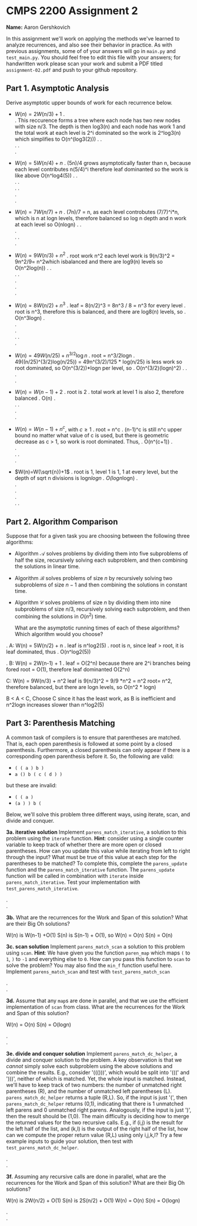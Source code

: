 # CMPS 2200 Assignment 2

**Name:** Aaron Gershkovich

In this assignment we'll work on applying the methods we've learned to analyze recurrences, and also see their behavior
in practice. As with previous
assignments, some of of your answers will go in `main.py` and `test_main.py`. You
should feel free to edit this file with your answers; for handwritten
work please scan your work and submit a PDF titled `assignment-02.pdf`
and push to your github repository.


## Part 1. Asymptotic Analysis

Derive asymptotic upper bounds of work for each recurrence below.

* $W(n)=2W(n/3)+1$
.  
.  This reccurence forms a tree where each node has two new nodes with size n/3. The depth is then log3(n) and each node has work 1 and the total work at each level is 2^i
dominated so the work is 2^log3(n) which simplifies to O(n^(log3(2)))
. 
.  
. 
.  
. 
 
* $W(n)=5W(n/4)+n$
.  (5n)/4 grows asymptotically faster than n, because each level contributes n(5/4)^i therefore leaf dominanted
so the work is like above O(n^log4(5))
.
.  
. 
.  
. 
.  
.  
. 

* $W(n)=7W(n/7)+n$
.  (7n)/7 = n, as each level controbutes (7/7)^i*n, which is n at logn levels, therefore balanced so log n depth and n work at each level so O(nlogn) 
. 
.  
.  
. 
.  
.

* $W(n)=9W(n/3)+n^2$
.  root work n^2 each level work is 9(n/3)^2 = 9n^2/9= n^2which isbalanced and there are log9(n) levels so O(n^2log(n))
. 
.  
. 
.  
.  
.  
.

* $W(n)=8W(n/2)+n^3$
.  leaf = 8(n/2)^3 = 8n^3 / 8 = n^3 for every level
.  root is n^3, therefore this is balanced, and there are log8(n) levels, so
.  O(n^3logn)
.  
.  
.  
. 
.  
. 


* $W(n)=49W(n/25)+n^{3/2}\log n$
.  root = n^3/2logn 
. 49((n/25)^(3/2)log(n/25)) = 49n^(3/2)/125 * log(n/25) is less work so root dominated, so O(n^(3/2))*logn per level, so
.  O(n^(3/2)(logn)^2)
. 
.  
.  
.  

* $W(n)=W(n-1)+2$
.  root is 2
.  total work at level 1 is also 2, therefore balanced 
. O(n)
.  
. 
.  
.  
.  

* $W(n)= W(n-1)+n^c$, with $c\geq 1$
.  root = n^c
.  (n-1)^c is still n^c upper bound no matter what value of c is used, but there is geometric decrease as c > 1, so work is root dominated. Thus, 
.  O(n^(c+1)) 
.  
.  
. 
.  
. 

* $W(n)=W(\sqrt{n})+1$
. root  is 1, level 1 is 1, 1 at every level, but the depth of sqrt n divisions is logn*logn
.  O(logn*logn)
.  
.  
.  
.  
. 
. 


## Part 2. Algorithm Comparison

Suppose that for a given task you are choosing between the following three algorithms:

  * Algorithm $\mathcal{A}$ solves problems by dividing them into
      five subproblems of half the size, recursively solving each
      subproblem, and then combining the solutions in linear time.
    
  * Algorithm $\mathcal{B}$ solves problems of size $n$ by
      recursively solving two subproblems of size $n-1$ and then
      combining the solutions in constant time.
    
  * Algorithm $\mathcal{C}$ solves problems of size $n$ by dividing
      them into nine subproblems of size $n/3$, recursively solving
      each subproblem, and then combining the solutions in $O(n^2)$
      time.

    What are the asymptotic running times of each of these algorithms?
    Which algorithm would you choose?


.  A: W(n) = 5W(n/2) + n
.  leaf is n^log2(5)
.  root is n, since leaf > root, it is leaf dominated, thus
.  O(n^log2(5))

. B: W(n) = 2W(n-1) + 1
. leaf = O(2^n) because there are 2^i branches being fored
  root = O(1), therefore leaf dominanted
  O(2^n)

  C: W(n) = 9W(n/3) + n^2
  leaf is  9(n/3)^2 = 9/9 *n^2 = n^2
  root= n^2, therefore balanced, but there are logn levels, so 
  O(n^2 * logn)

B < A < C, Choose C since it has the least work, as B is inefficient and n^2logn increases slower than n^log2(5)
  

## Part 3: Parenthesis Matching

A common task of compilers is to ensure that parentheses are matched. That is, each open parenthesis is followed at some point by a closed parenthesis. Furthermore, a closed parenthesis can only appear if there is a corresponding open parenthesis before it. So, the following are valid:

- `( ( a ) b )`
- `a () b ( c ( d ) )`

but these are invalid:

- `( ( a )`
- `(a ) ) b (`

Below, we'll solve this problem three different ways, using iterate, scan, and divide and conquer.

**3a. iterative solution** Implement `parens_match_iterative`, a solution to this problem using the `iterate` function. **Hint**: consider using a single counter variable to keep track of whether there are more open or closed parentheses. How can you update this value while iterating from left to right through the input? What must be true of this value at each step for the parentheses to be matched? To complete this, complete the `parens_update` function and the `parens_match_iterative` function. The `parens_update` function will be called in combination with `iterate` inside `parens_match_iterative`. Test your implementation with `test_parens_match_iterative`.


.  
. 



**3b.** What are the recurrences for the Work and Span of this solution? What are their Big Oh solutions?

W(n) is  W(n-1) +O(1)
S(n) is S(n-1) + O(1), so 
W(n) = O(n)
S(n) = O(n)




**3c. scan solution** Implement `parens_match_scan` a solution to this problem using `scan`. **Hint**: We have given you the function `paren_map` which maps `(` to `1`, `)` to `-1` and everything else to `0`. How can you pass this function to `scan` to solve the problem? You may also find the `min_f` function useful here. Implement `parens_match_scan` and test with `test_parens_match_scan`

.  
. 



**3d.** Assume that any `map`s are done in parallel, and that we use the efficient implementation of `scan` from class. What are the recurrences for the Work and Span of this solution? 

W(n) = O(n)
S(n) = O(logn)

.  
.  




**3e. divide and conquer solution** Implement `parens_match_dc_helper`, a divide and conquer solution to the problem. A key observation is that we *cannot* simply solve each subproblem using the above solutions and combine the results. E.g., consider '((()))', which would be split into '(((' and ')))', neither of which is matched. Yet, the whole input is matched. Instead, we'll have to keep track of two numbers: the number of unmatched right parentheses (R), and the number of unmatched left parentheses (L). `parens_match_dc_helper` returns a tuple (R,L). So, if the input is just '(', then `parens_match_dc_helper` returns (0,1), indicating that there is 1 unmatched left parens and 0 unmatched right parens. Analogously, if the input is just ')', then the result should be (1,0). The main difficulty is deciding how to merge the returned values for the two recursive calls. E.g., if (i,j) is the result for the left half of the list, and (k,l) is the output of the right half of the list, how can we compute the proper return value (R,L) using only i,j,k,l? Try a few example inputs to guide your solution, then test with `test_parens_match_dc_helper`.



.  
. 





**3f.** Assuming any recursive calls are done in parallel, what are the recurrences for the Work and Span of this solution? What are their Big Oh solutions?

W(n) is 2W(n/2) + O(1)
S(n) is 2S(n/2) + O(1)
W(n) = O(n)
S(n) = O(logn)

.  
.